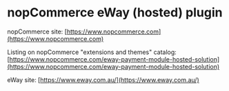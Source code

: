 ﻿nopCommerce eWay (hosted) plugin
===========

nopCommerce site: [https://www.nopcommerce.com](https://www.nopcommerce.com)

Listing on nopCommerce "extensions and themes" catalog: [https://www.nopcommerce.com/eway-payment-module-hosted-solution](https://www.nopcommerce.com/eway-payment-module-hosted-solution)

eWay site: [https://www.eway.com.au/](https://www.eway.com.au/)
